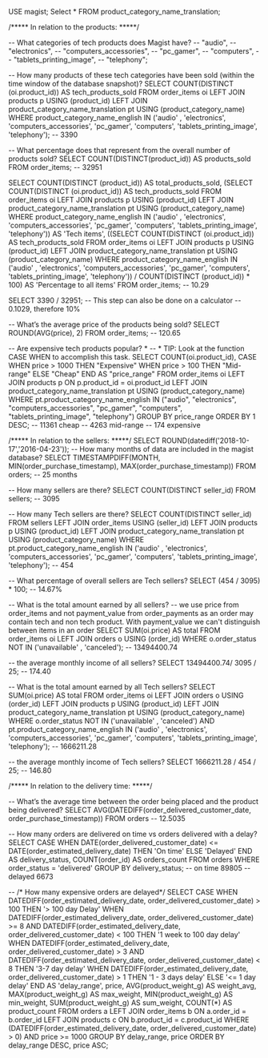 USE magist;
Select * FROM product_category_name_translation;

/*****
In relation to the products:
*****/

-- What categories of tech products does Magist have?
-- "audio", 
-- "electronics", 
-- "computers_accessories", 
-- "pc_gamer", 
-- "computers", 
-- "tablets_printing_image", 
-- "telephony";

-- How many products of these tech categories have been sold (within the time window of the database snapshot)? 
SELECT 
    COUNT(DISTINCT (oi.product_id)) AS tech_products_sold
FROM
    order_items oi
        LEFT JOIN
    products p USING (product_id)
        LEFT JOIN
    product_category_name_translation pt USING (product_category_name)
WHERE
    product_category_name_english IN ('audio' , 'electronics',
        'computers_accessories',
        'pc_gamer',
        'computers',
        'tablets_printing_image',
        'telephony');
	-- 3390

-- What percentage does that represent from the overall number of products sold?
SELECT COUNT(DISTINCT(product_id)) AS products_sold
FROM order_items;
	-- 32951
 
SELECT 
    COUNT(DISTINCT (product_id)) AS total_products_sold,
    (SELECT 
            COUNT(DISTINCT (oi.product_id)) AS tech_products_sold
        FROM
            order_items oi
                LEFT JOIN
            products p USING (product_id)
                LEFT JOIN
            product_category_name_translation pt USING (product_category_name)
        WHERE
            product_category_name_english IN ('audio' , 'electronics',
                'computers_accessories',
                'pc_gamer',
                'computers',
                'tablets_printing_image',
                'telephony')) AS 'Tech items',
    ((SELECT 
            COUNT(DISTINCT (oi.product_id)) AS tech_products_sold
        FROM
            order_items oi
                LEFT JOIN
            products p USING (product_id)
                LEFT JOIN
            product_category_name_translation pt USING (product_category_name)
        WHERE
            product_category_name_english IN ('audio' , 'electronics',
                'computers_accessories',
                'pc_gamer',
                'computers',
                'tablets_printing_image',
                'telephony')) / COUNT(DISTINCT (product_id)) * 100) AS 'Percentage to all items'
FROM
    order_items;
	-- 10.29
    
SELECT 3390 / 32951; -- This step can also be done on a calculator
	-- 0.1029, therefore 10%

-- What’s the average price of the products being sold?
SELECT ROUND(AVG(price), 2)
FROM order_items;
	-- 120.65

-- Are expensive tech products popular? *
-- * TIP: Look at the function CASE WHEN to accomplish this task.
SELECT COUNT(oi.product_id), 
	CASE 
		WHEN price > 1000 THEN "Expensive"
		WHEN price > 100 THEN "Mid-range"
		ELSE "Cheap"
	END AS "price_range"
FROM order_items oi
LEFT JOIN products p
	ON p.product_id = oi.product_id
LEFT JOIN product_category_name_translation pt
	USING (product_category_name)
WHERE pt.product_category_name_english IN ("audio", "electronics", "computers_accessories", "pc_gamer", "computers", "tablets_printing_image", "telephony")
GROUP BY price_range
ORDER BY 1 DESC;
	-- 11361 cheap
    -- 4263 mid-range
    -- 174 expensive

/*****
In relation to the sellers:
*****/
SELECT
    ROUND(datediff('2018-10-17','2016-04-23'));
-- How many months of data are included in the magist database?
SELECT 
    TIMESTAMPDIFF(MONTH,
        MIN(order_purchase_timestamp),
        MAX(order_purchase_timestamp))
FROM
    orders;
	-- 25 months
    
-- How many sellers are there?
SELECT 
    COUNT(DISTINCT seller_id)
FROM
    sellers;
	-- 3095
    
-- How many Tech sellers are there? 
SELECT 
    COUNT(DISTINCT seller_id)
FROM
    sellers
        LEFT JOIN
    order_items USING (seller_id)
        LEFT JOIN
    products p USING (product_id)
        LEFT JOIN
    product_category_name_translation pt USING (product_category_name)
WHERE
    pt.product_category_name_english IN ('audio' , 'electronics',
        'computers_accessories',
        'pc_gamer',
        'computers',
        'tablets_printing_image',
        'telephony');
	-- 454

-- What percentage of overall sellers are Tech sellers?
SELECT (454 / 3095) * 100;
	-- 14.67%
    
 -- What is the total amount earned by all sellers?
	-- we use price from order_items and not payment_value from order_payments as an order may contain tech and non tech product. With payment_value we can't distinguish between items in an order
SELECT 
    SUM(oi.price) AS total
FROM
    order_items oi
        LEFT JOIN
    orders o USING (order_id)
WHERE
    o.order_status NOT IN ('unavailable' , 'canceled');
    -- 13494400.74
    
-- the average monthly income of all sellers?
SELECT 13494400.74/ 3095 / 25;
	-- 174.40

-- What is the total amount earned by all Tech sellers?
SELECT 
    SUM(oi.price) AS total
FROM
    order_items oi
        LEFT JOIN
    orders o USING (order_id)
        LEFT JOIN
    products p USING (product_id)
        LEFT JOIN
    product_category_name_translation pt USING (product_category_name)
WHERE
    o.order_status NOT IN ('unavailable' , 'canceled')
        AND pt.product_category_name_english IN ('audio' , 'electronics',
        'computers_accessories',
        'pc_gamer',
        'computers',
        'tablets_printing_image',
        'telephony');
	-- 1666211.28
    
-- the average monthly income of Tech sellers?
SELECT 1666211.28 / 454 / 25;
	-- 146.80

/*****
In relation to the delivery time:
*****/

-- What’s the average time between the order being placed and the product being delivered?
SELECT 
    AVG(DATEDIFF(order_delivered_customer_date,
            order_purchase_timestamp))
FROM
    orders
	-- 12.5035

-- How many orders are delivered on time vs orders delivered with a delay?
SELECT 
    CASE
        WHEN DATE(order_delivered_customer_date) <= DATE(order_estimated_delivery_date) THEN 'On time'
        ELSE 'Delayed'
    END AS delivery_status,
    COUNT(order_id) AS orders_count
FROM
    orders
WHERE
    order_status = 'delivered'
GROUP BY delivery_status;
	-- on time 89805
    -- delayed 6673

-- /* How many expensive orders are delayed*/
SELECT 
    CASE
        WHEN
            DATEDIFF(order_estimated_delivery_date,
                    order_delivered_customer_date) > 100
        THEN
            '> 100 day Delay'
        WHEN
            DATEDIFF(order_estimated_delivery_date,
                    order_delivered_customer_date) >= 8
                AND DATEDIFF(order_estimated_delivery_date,
                    order_delivered_customer_date) < 100
        THEN
            '1 week to 100 day delay'
        WHEN
            DATEDIFF(order_estimated_delivery_date,
                    order_delivered_customer_date) > 3
                AND DATEDIFF(order_estimated_delivery_date,
                    order_delivered_customer_date) < 8
        THEN
            '3-7 day delay'
        WHEN
            DATEDIFF(order_estimated_delivery_date,
                    order_delivered_customer_date) > 1
        THEN
            '1 - 3 days delay'
        ELSE '<= 1 day delay'
    END AS 'delay_range',
    price,
    AVG(product_weight_g) AS weight_avg,
    MAX(product_weight_g) AS max_weight,
    MIN(product_weight_g) AS min_weight,
    SUM(product_weight_g) AS sum_weight,
    COUNT(*) AS product_count
FROM
    orders a
        LEFT JOIN
    order_items b ON a.order_id = b.order_id
        LEFT JOIN
    products c ON b.product_id = c.product_id
WHERE
    (DATEDIFF(order_estimated_delivery_date,
            order_delivered_customer_date) > 0) 
            AND price >= 1000
GROUP BY delay_range, price
ORDER BY 
delay_range DESC,
price ASC;
